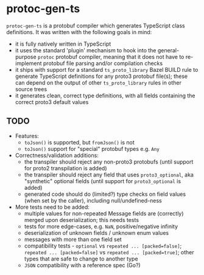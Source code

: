 # protoc-gen-ts

`protoc-gen-ts` is a protobuf compiler which generates TypeScript class definitions. It was written with the following goals in mind:

- it is fully natively written in TypeScript
- it uses the standard 'plugin' mechanism to hook into the general-purpose `protoc` protobuf compiler, meaning that it does not have to re-implement protobuf file parsing and/or compilation checks
- it ships with support for a standard `ts_proto_library` Bazel BUILD rule to generate TypeScript definitions for any proto3 protobuf file(s); these can depend on the output of other `ts_proto_library` rules in other source trees
- it generates clean, correct type definitions, with all fields containing the correct proto3 default values

## TODO

- Features:
  - `toJson()` is supported, but `fromJson()` is not
  - `toJson()` support for "special" protobuf types e.g. `Any`
- Correctness/validation additions:
  - the transpiler should reject any non-proto3 protobufs (until support for proto2 transpilation is added)
  - the transpiler should reject any field that uses `proto3_optional`, aka "synthetic" optional fields (until support for `proto3_optional` is added)
  - generated code should do (limited?) type checks on field values (when set by the caller), including null/undefined-ness
- More tests need to be added:
  - multiple values for non-repeated Message fields are (correctly) merged upon deserialization; this needs tests
  - tests for more edge-cases, e.g. `NaN`, positive/negative infinity
  - deserialization of unknown fields / unknown enum values
  - messages with more than one field set
  - compatibility tests - `optional` vs `repeated ... [packed=false]`; `repeated ... [packed=false]` vs `repeated ... [packed=true]`; other types that are safe to change to another type
  - `JSON` compatibility with a reference spec (Go?)

